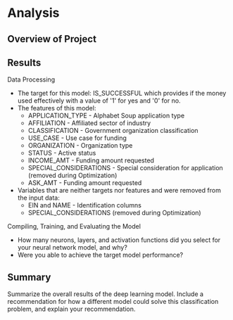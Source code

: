 # Analysis
## Overview of Project

## Results
Data Processing
 * The target for this model: IS_SUCCESSFUL which provides if the money used effectively with a value of '1' for yes and '0' for no. 
 * The features of this model: 
   * APPLICATION_TYPE - Alphabet Soup application type
   * AFFILIATION - Affiliated sector of industry
   * CLASSIFICATION - Government organization classification
   * USE_CASE - Use case for funding
   * ORGANIZATION - Organization type
   * STATUS - Active status
   * INCOME_AMT - Funding amount requested
   * SPECIAL_CONSIDERATIONS - Special consideration for application (removed during Optimization)
   * ASK_AMT - Funding amount requested
 * Variables that are neither targets nor features and were removed from the input data:
   * EIN and NAME - Identification columns
   * SPECIAL_CONSIDERATIONS (removed during Optimization)
  
Compiling, Training, and Evaluating the Model
  * How many neurons, layers, and activation functions did you select for your neural network model, and why?
  * Were you able to achieve the target model performance?

## Summary 
Summarize the overall results of the deep learning model. Include a recommendation for how a different model could solve this classification problem, and explain your recommendation. 
